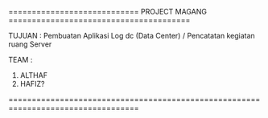============================ PROJECT MAGANG =======================================

TUJUAN : Pembuatan Aplikasi Log dc (Data Center) / Pencatatan kegiatan ruang Server

TEAM :
1. ALTHAF
2. HAFIZ?

==================================================================================
